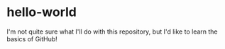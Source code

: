 # hello-world
I'm not quite sure what I'll do with this repository, but I'd like to learn the basics of GitHub!
